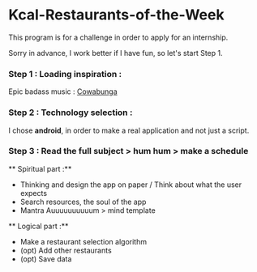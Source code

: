 # Kcal-Restaurants-of-the-Week
This program is for a challenge in order to apply for an internship.

Sorry in advance, I work better if I have fun, so let's start Step 1.

### Step 1 : Loading inspiration :
Epic badass music : [Cowabunga]

[Cowabunga]: <https://www.youtube.com/watch?v=LfL5x2NfJ6g>

### Step 2 : Technology selection :
I chose **android**, in order to make a real application and not just a script.

### Step 3 : Read the full subject > hum hum > make a schedule
** Spiritual part :**
* Thinking and design the app on paper / Think about what the user expects
* Search resources, the soul of the app
* Mantra Auuuuuuuuuum > mind template

** Logical part :**
* Make a restaurant selection algorithm
* (opt) Add other restaurants
* (opt) Save data